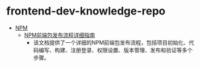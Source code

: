 # frontend-dev-knowledge-repo

- [NPM](./npm/)
    - [NPM前端包发布流程详细指南](./npm/npm-package-publishing-guide.md)
        - 该文档提供了一个详细的NPM前端包发布流程，包括项目初始化、代码编写、构建、注册登录、权限设置、版本管理、发布和验证等多个步骤。